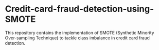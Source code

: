 # Credit-card-fraud-detection-using-SMOTE
This repository contains the implementation of SMOTE (Synthetic Minority Over-sampling Technique) to tackle class imbalance in credit card fraud detection.
